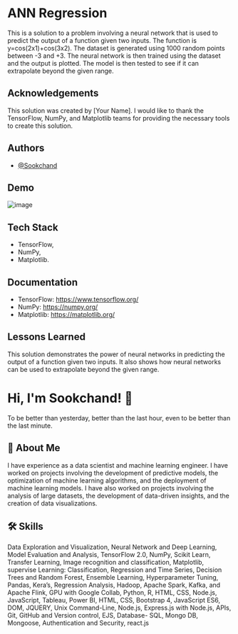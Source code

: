 
# ANN Regression
This is a solution to a problem involving a neural network that is used to predict the output of a function given two inputs. The function is y=cos(2x1)+cos(3x2). The dataset is generated using 1000 random points between -3 and +3. The neural network is then trained using the dataset and the output is plotted. The model is then tested to see if it can extrapolate beyond the given range.
## Acknowledgements
This solution was created by [Your Name]. I would like to thank the TensorFlow, NumPy, and Matplotlib teams for providing the necessary tools to create this solution.

## Authors

- [@Sookchand](https://github.com/Sookchand)


## Demo
![image](https://user-images.githubusercontent.com/34344439/210094471-08a04d7d-8df9-4efb-94c3-03d47e2f3b08.png)



## Tech Stack
- TensorFlow, 
- NumPy,
- Matplotlib.
## Documentation
- TensorFlow: https://www.tensorflow.org/
- NumPy: https://numpy.org/
- Matplotlib: https://matplotlib.org/
## Lessons Learned
This solution demonstrates the power of neural networks in predicting the output of a function given two inputs. It also shows how neural networks can be used to extrapolate beyond the given range.

# Hi, I'm Sookchand! 👋

To be better than yesterday, better than the last hour, even to be better than the last
minute.
## 🚀 About Me
I have experience as a data scientist and machine learning engineer. I have worked on
projects involving the development of predictive models, the optimization of machine
learning algorithms, and the deployment of machine learning models. I have also worked on
projects involving the analysis of large datasets, the development of data-driven insights,
and the creation of data visualizations.
## 🛠 Skills
Data Exploration and Visualization, Neural Network and Deep Learning, Model Evaluation
and Analysis, TensorFlow 2.0, NumPy, Scikit Learn, Transfer Learning, Image recognition and
classification, Matplotlib, supervise Learning: Classification, Regression and Time Series,
Decision Trees and Random Forest, Ensemble Learning, Hyperparameter Tuning, Pandas,
Kera’s, Regression Analysis, Hadoop, Apache Spark, Kafka, and Apache Flink, GPU with
Google Collab, Python, R, HTML, CSS, Node.js, JavaScript, Tableau, Power BI, HTML, CSS,
Bootstrap 4, JavaScript ES6, DOM, JQUERY, Unix Command-Line, Node.js, Express.js with Node.js,
APIs, Git, GitHub and Version control, EJS, Database- SQL, Mongo DB, Mongoose, Authentication and
Security, react.js

